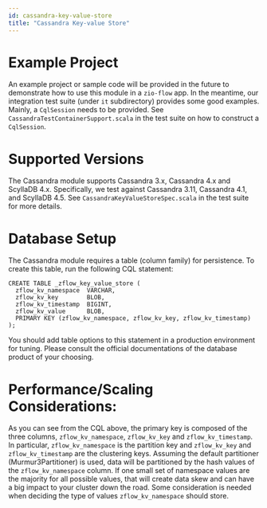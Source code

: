 ```yaml
---
id: cassandra-key-value-store
title: "Cassandra Key-value Store"
---
```


# Example Project

An example project or sample code will be provided in the future to demonstrate how to use this module in a `zio-flow` app. In the meantime, our integration test suite (under `it` subdirectory) provides some good examples. Mainly, a `CqlSession` needs to be provided. See `CassandraTestContainerSupport.scala` in the test suite on how to construct a `CqlSession`. 

# Supported Versions

The Cassandra module supports Cassandra 3.x, Cassandra 4.x and ScyllaDB 4.x. Specifically, we test against Cassandra 3.11, Cassandra 4.1, and ScyllaDB 4.5. See `CassandraKeyValueStoreSpec.scala` in the test suite for more details. 

# Database Setup

The Cassandra module requires a table (column family) for persistence. To create this table, run the following CQL statement:

```cql
CREATE TABLE _zflow_key_value_store (
  zflow_kv_namespace  VARCHAR,
  zflow_kv_key        BLOB,
  zflow_kv_timestamp  BIGINT,
  zflow_kv_value      BLOB,
  PRIMARY KEY (zflow_kv_namespace, zflow_kv_key, zflow_kv_timestamp)
);
```
You should add table options to this statement in a production environment for tuning. Please consult the official documentations of the database product of your choosing. 

# Performance/Scaling Considerations:

As you can see from the CQL above, the primary key is composed of the three columns, `zflow_kv_namespace`, `zflow_kv_key` and `zflow_kv_timestamp`. In particular, `zflow_kv_namespace` is the partition key and `zflow_kv_key` and `zflow_kv_timestamp` are the clustering keys. Assuming the default partitioner (Murmur3Partitioner) is used, data will be partitioned by the hash values of the `zflow_kv_namespace` column. If one small set of namespace values are the majority for all possible values, that will create data skew and can have a big impact to your cluster down the road. Some consideration is needed when deciding the type of values `zflow_kv_namespace` should store.
